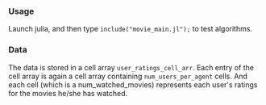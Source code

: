 ### Usage
Launch julia, and then type `include("movie_main.jl");` to test algorithms.

### Data
The data is stored in a cell array `user_ratings_cell_arr`. Each entry of the cell array is again a cell array containing `num_users_per_agent` cells. And each cell (which is a num_watched_movies) represents each user's ratings for the movies he/she has watched.
